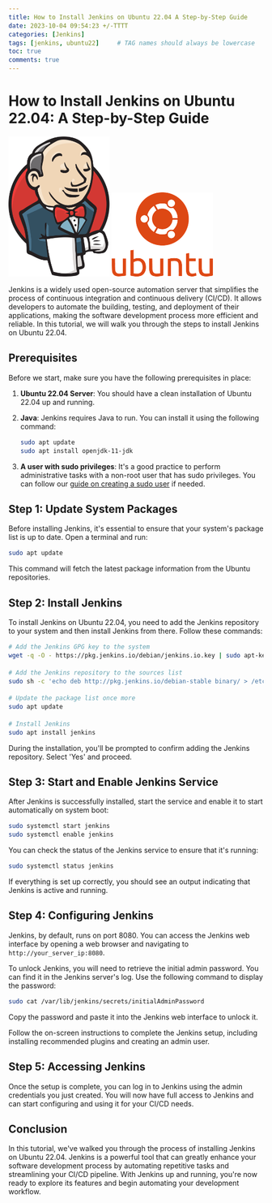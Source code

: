 ```yaml
---
title: How to Install Jenkins on Ubuntu 22.04 A Step-by-Step Guide
date: 2023-10-04 09:54:23 +/-TTTT
categories: [Jenkins]
tags: [jenkins, ubuntu22]     # TAG names should always be lowercase
toc: true
comments: true
---
```

# How to Install Jenkins on Ubuntu 22.04: A Step-by-Step Guide

![jenkins-logo](/assets/img/install-jenkins-ubuntu22/Jenkins_logo.png)
![ubuntu-logo](/assets/img/install-jenkins-ubuntu22/ubuntu_logo.png)

Jenkins is a widely used open-source automation server that simplifies the process of continuous integration and continuous delivery (CI/CD). It allows developers to automate the building, testing, and deployment of their applications, making the software development process more efficient and reliable. In this tutorial, we will walk you through the steps to install Jenkins on Ubuntu 22.04.

## Prerequisites

Before we start, make sure you have the following prerequisites in place:

1. **Ubuntu 22.04 Server**: You should have a clean installation of Ubuntu 22.04 up and running.

2. **Java**: Jenkins requires Java to run. You can install it using the following command:
   
   ```bash
   sudo apt update
   sudo apt install openjdk-11-jdk
   ```

3. **A user with sudo privileges**: It's a good practice to perform administrative tasks with a non-root user that has sudo privileges. You can follow our [guide on creating a sudo user](https://www.example.com/how-to-create-a-sudo-user-on-ubuntu-22-04) if needed.

## Step 1: Update System Packages

Before installing Jenkins, it's essential to ensure that your system's package list is up to date. Open a terminal and run:

```bash
sudo apt update
```

This command will fetch the latest package information from the Ubuntu repositories.

## Step 2: Install Jenkins

To install Jenkins on Ubuntu 22.04, you need to add the Jenkins repository to your system and then install Jenkins from there. Follow these commands:

```bash
# Add the Jenkins GPG key to the system
wget -q -O - https://pkg.jenkins.io/debian/jenkins.io.key | sudo apt-key add -

# Add the Jenkins repository to the sources list
sudo sh -c 'echo deb http://pkg.jenkins.io/debian-stable binary/ > /etc/apt/sources.list.d/jenkins.list'

# Update the package list once more
sudo apt update

# Install Jenkins
sudo apt install jenkins
```

During the installation, you'll be prompted to confirm adding the Jenkins repository. Select 'Yes' and proceed.

## Step 3: Start and Enable Jenkins Service

After Jenkins is successfully installed, start the service and enable it to start automatically on system boot:

```bash
sudo systemctl start jenkins
sudo systemctl enable jenkins
```

You can check the status of the Jenkins service to ensure that it's running:

```bash
sudo systemctl status jenkins
```

If everything is set up correctly, you should see an output indicating that Jenkins is active and running.

## Step 4: Configuring Jenkins

Jenkins, by default, runs on port 8080. You can access the Jenkins web interface by opening a web browser and navigating to `http://your_server_ip:8080`.

To unlock Jenkins, you will need to retrieve the initial admin password. You can find it in the Jenkins server's log. Use the following command to display the password:

```bash
sudo cat /var/lib/jenkins/secrets/initialAdminPassword
```

Copy the password and paste it into the Jenkins web interface to unlock it.

Follow the on-screen instructions to complete the Jenkins setup, including installing recommended plugins and creating an admin user.

## Step 5: Accessing Jenkins

Once the setup is complete, you can log in to Jenkins using the admin credentials you just created. You will now have full access to Jenkins and can start configuring and using it for your CI/CD needs.

## Conclusion

In this tutorial, we've walked you through the process of installing Jenkins on Ubuntu 22.04. Jenkins is a powerful tool that can greatly enhance your software development process by automating repetitive tasks and streamlining your CI/CD pipeline. With Jenkins up and running, you're now ready to explore its features and begin automating your development workflow.